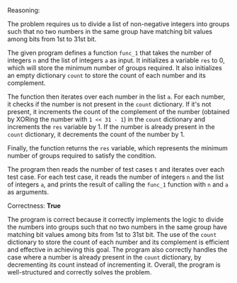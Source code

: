 Reasoning:

The problem requires us to divide a list of non-negative integers into groups such that no two numbers in the same group have matching bit values among bits from 1st to 31st bit.

The given program defines a function `func_1` that takes the number of integers `n` and the list of integers `a` as input. It initializes a variable `res` to 0, which will store the minimum number of groups required. It also initializes an empty dictionary `count` to store the count of each number and its complement.

The function then iterates over each number in the list `a`. For each number, it checks if the number is not present in the `count` dictionary. If it's not present, it increments the count of the complement of the number (obtained by XORing the number with `1 << 31 - 1`) in the `count` dictionary and increments the `res` variable by 1. If the number is already present in the `count` dictionary, it decrements the count of the number by 1.

Finally, the function returns the `res` variable, which represents the minimum number of groups required to satisfy the condition.

The program then reads the number of test cases `t` and iterates over each test case. For each test case, it reads the number of integers `n` and the list of integers `a`, and prints the result of calling the `func_1` function with `n` and `a` as arguments.

Correctness: **True**

The program is correct because it correctly implements the logic to divide the numbers into groups such that no two numbers in the same group have matching bit values among bits from 1st to 31st bit. The use of the `count` dictionary to store the count of each number and its complement is efficient and effective in achieving this goal. The program also correctly handles the case where a number is already present in the `count` dictionary, by decrementing its count instead of incrementing it. Overall, the program is well-structured and correctly solves the problem.